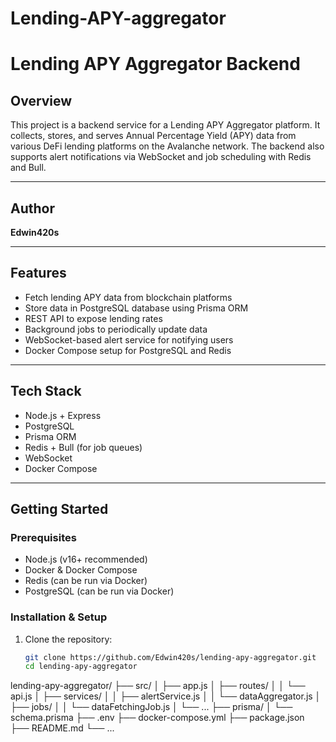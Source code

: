 # Lending-APY-aggregator
# Lending APY Aggregator Backend

## Overview
This project is a backend service for a Lending APY Aggregator platform. It collects, stores, and serves Annual Percentage Yield (APY) data from various DeFi lending platforms on the Avalanche network. The backend also supports alert notifications via WebSocket and job scheduling with Redis and Bull.

---

## Author
**Edwin420s**

---

## Features
- Fetch lending APY data from blockchain platforms
- Store data in PostgreSQL database using Prisma ORM
- REST API to expose lending rates
- Background jobs to periodically update data
- WebSocket-based alert service for notifying users
- Docker Compose setup for PostgreSQL and Redis

---

## Tech Stack
- Node.js + Express
- PostgreSQL
- Prisma ORM
- Redis + Bull (for job queues)
- WebSocket
- Docker Compose

---

## Getting Started

### Prerequisites
- Node.js (v16+ recommended)
- Docker & Docker Compose
- Redis (can be run via Docker)
- PostgreSQL (can be run via Docker)

### Installation & Setup

1. Clone the repository:
   ```bash
   git clone https://github.com/Edwin420s/lending-apy-aggregator.git
   cd lending-apy-aggregator

lending-apy-aggregator/
├── src/
│   ├── app.js
│   ├── routes/
│   │   └── api.js
│   ├── services/
│   │   ├── alertService.js
│   │   └── dataAggregator.js
│   ├── jobs/
│   │   └── dataFetchingJob.js
│   └── ...
├── prisma/
│   └── schema.prisma
├── .env
├── docker-compose.yml
├── package.json
├── README.md
└── ...
